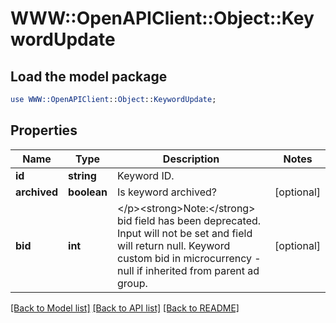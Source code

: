 # WWW::OpenAPIClient::Object::KeywordUpdate

## Load the model package
```perl
use WWW::OpenAPIClient::Object::KeywordUpdate;
```

## Properties
Name | Type | Description | Notes
------------ | ------------- | ------------- | -------------
**id** | **string** | Keyword ID. | 
**archived** | **boolean** | Is keyword archived? | [optional] 
**bid** | **int** | &lt;/p&gt;&lt;strong&gt;Note:&lt;/strong&gt; bid field has been deprecated. Input will not be set and field will return null. Keyword custom bid in microcurrency - null if inherited from parent ad group. | [optional] 

[[Back to Model list]](../README.md#documentation-for-models) [[Back to API list]](../README.md#documentation-for-api-endpoints) [[Back to README]](../README.md)


